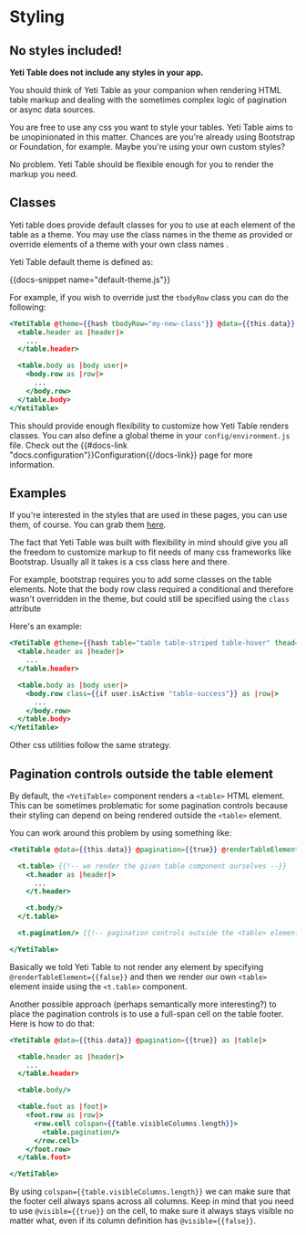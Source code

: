 # Styling

## No styles included!

**Yeti Table does not include any styles in your app.**

You should think of Yeti Table as your companion when rendering HTML table markup and
dealing with the sometimes complex logic of pagination or async data sources.

You are free to use any css you want to style your tables. Yeti Table aims to be
unopinionated in this matter. Chances are you're already using Bootstrap or Foundation, for example.
Maybe you're using your own custom styles?

No problem. Yeti Table should be flexible enough for you to render the markup you need.

## Classes

Yeti table does provide default classes for you to use at each element of the table as a theme. 
You may use the class names in the theme as provided or override elements of a theme with your 
own class names .

Yeti Table default theme is defined as:

{{docs-snippet name="default-theme.js"}}

For example, if you wish to override just the `tbodyRow` class you can do the following:

```hbs
<YetiTable @theme={{hash tbodyRow="my-new-class"}} @data={{this.data}} @pagination={{true}} as |table|>
  <table.header as |header|>
    ...
  </table.header>

  <table.body as |body user|>
    <body.row as |row|>
      ...
    </body.row>
  </table.body>
</YetiTable>
```

This should provide enough flexibility to customize how Yeti Table renders classes.
You can also define a global theme in your `config/environment.js` file. Check out the 
{{#docs-link "docs.configuration"}}Configuration{{/docs-link}} page for more information.

## Examples

If you're interested in the styles that are used in these pages, you can use them, of course.
You can grab them [here](https://github.com/miguelcobain/ember-yeti-table/blob/master/tests/dummy/app/styles/material.scss).

The fact that Yeti Table was built with flexibility in mind should give you all the freedom
to customize markup to fit needs of many css frameworks like Bootstrap. Usually all it takes is a css class
here and there.

For example, bootstrap requires you to add some classes on the table elements. Note that the body row class
required a conditional and therefore wasn't overridden in the theme, but could still be specified 
using the `class` attribute 

Here's an example:

```hbs
<YetiTable @theme={{hash table="table table-striped table-hover" thead="thead-dark"}} @data={{this.data}} @pagination={{true}} as |table|>
  <table.header as |header|>
    ...
  </table.header>

  <table.body as |body user|>
    <body.row class={{if user.isActive "table-success"}} as |row|>
      ...
    </body.row>
  </table.body>
</YetiTable>
```

Other css utilities follow the same strategy.

## Pagination controls outside the table element

By default, the `<YetiTable>` component renders a `<table>` HTML element. This can be sometimes
problematic for some pagination controls because their styling can depend on being rendered
outside the `<table>` element.

You can work around this problem by using something like:

```hbs
<YetiTable @data={{this.data}} @pagination={{true}} @renderTableElement={{false}} as |t|>

  <t.table> {{!-- we render the given table component ourselves --}}
    <t.header as |header|>
      ...
    </t.header>

    <t.body/>
  </t.table>

  <t.pagination/> {{!-- pagination controls outside the <table> element --}}

</YetiTable>
```

Basically we told Yeti Table to not render any element by specifying `@renderTableElement={{false}}`
and then we render our own `<table>` element inside using the `<t.table>` component.

Another possible approach (perhaps semantically more interesting?) to place
the pagination controls is to use a full-span cell on the table footer.
Here is how to do that:

```hbs
<YetiTable @data={{this.data}} @pagination={{true}} as |table|>

  <table.header as |header|>
    ...
  </table.header>

  <table.body/>

  <table.foot as |foot|>
    <foot.row as |row|>
      <row.cell colspan={{table.visibleColumns.length}}>
        <table.pagination/>
      </row.cell>
    </foot.row>
  </table.foot>

</YetiTable>
```

By using `colspan={{table.visibleColumns.length}}` we can make sure that the footer cell always spans across
all columns. Keep in mind that you need to use `@visible={{true}}` on the cell, to make sure it always stays visible
no matter what, even if its column definition has `@visible={{false}}`.
